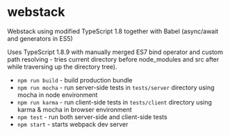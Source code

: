 # webstack
Webstack using modified TypeScript 1.8 together with Babel (async/await and generators in ES5)

Uses TypeScript 1.8.9 with manually merged ES7 bind operator and custom path resolving - tries current directory before node_modules and src after while traversing up the directory tree).

- `npm run build` - build production bundle
- `npm run mocha` - run server-side tests in `tests/server` directory using mocha in node environment
- `npm run karma` - run client-side tests in `tests/client` directory using karma & mocha in browser environment
- `npm test` - run both server-side and client-side tests
- `npm start` - starts webpack dev server
